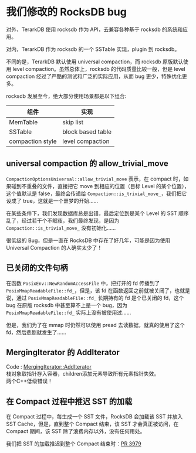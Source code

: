 # 我们修改的 RocksDB bug

对外，TerarkDB 使用 rocksdb 作为 API，去兼容各种基于 rocksdb 的系统和应用。

对内，TerarkDB 作为 rocksdb 的一个 SSTable 实现，plugin 到 rocksdb。

不同的是，TerarkDB 默认使用 universal compaction，而 rocksdb 原版默认使用 level compaction。虽然总体上，rocksdb 的代码质量比较一般，但是 level compaction 经过了严酷的测试和广泛的实际应用，从而 bug 更少，特殊优化更多。

rocksdb 发展至今，绝大部分使用场景都是以下组合:

| 组件 | 实现 |
|--------|------------------|
|  MemTable | skip list |
|   SSTable | block based table |
|compaction style|level compaction|

## universal compaction 的 allow\_trivial\_move
`CompactionOptionsUniversal::allow_trivial_move` 表示，在 compact 时，如果碰到不重叠的文件，直接把它 move 到相应的位置（目标
 Level 的某个位置），这个值默认是 false，最终会传递给 `Compaction::is_trivial_move_`，我们把它设成了 true，这就是一个噩梦的开始……

在某些条件下，我们发现数据库总是出错，最后定位到是某个 Level 的 SST 顺序乱了，经过若干个不眠夜，我们最终发现，是因为
 `Compaction::is_trivial_move_` 没有初始化……

很低级的 Bug，但是一直在 RocksDB 中存在了好几年，可能是因为使用 Universal Compaction 的人确实太少了！

## 已关闭的文件句柄
在函数 `PosixEnv::NewRandomAccessFile` 中，把打开的 fd 传播到了 `PosixMmapReadableFile::fd_`，但是，该 fd 在函数返回之前就被关闭了，也就是说，通过 `PosixMmapReadableFile::fd_` 长期持有的 fd 是个已关闭的 fd，这个 bug 在原版 rocksdb 中甚至算不上是一个 bug，因为 `PosixMmapReadableFile::fd_` 实际上没有被使用过……

但是，我们为了在 mmap 时仍然可以使用 pread 去读数据，就真的使用了这个 fd，然后悲剧就发生了……

## MergingIterator 的 AddIterator
Code : [MergingIterator::AddIterator](https://github.com/facebook/rocksdb/blob/15f55e5e06feb931fe951a4a57092859d2a6d72e/table/merging_iterator.cc#L67-L71)  
栈对象取指针存入容器，children添加元素导致所有元素指针失效。  
两个C++低级错误！

## 在 Compact 过程中推迟 SST 的加载
在 Compact 过程中，每生成一个 SST 文件，RocksDB 会加载该 SST 并放入 SST Cache，但是，直到整个 Compact 结束，该 SST 才会真正被访问，在 Compact 期间，该 SST 除了浪费内存以外，没有任何用处。

我们把 SST 的加载推迟到整个 Compact 结束时：[PR 3979](https://github.com/facebook/rocksdb/pull/3979)